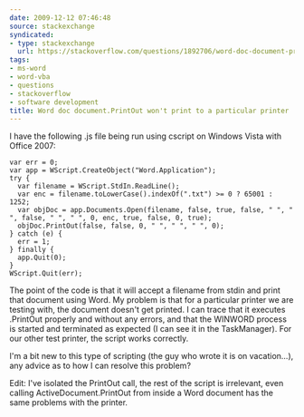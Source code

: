 ```yaml
---
date: 2009-12-12 07:46:48
source: stackexchange
syndicated:
- type: stackexchange
  url: https://stackoverflow.com/questions/1892706/word-doc-document-printout-wont-print-to-a-particular-printer
tags:
- ms-word
- word-vba
- questions
- stackoverflow
- software development
title: Word doc document.PrintOut won't print to a particular printer
---
```


I have the following .js file being run using cscript on Windows Vista with Office 2007:

    var err = 0;
    var app = WScript.CreateObject("Word.Application");
    try {
      var filename = WScript.StdIn.ReadLine();
      var enc = filename.toLowerCase().indexOf(".txt") >= 0 ? 65001 : 1252;
      var objDoc = app.Documents.Open(filename, false, true, false, " ", " ", false, " ", " ", 0, enc, true, false, 0, true);
      objDoc.PrintOut(false, false, 0, " ", " ", " ", 0);
    } catch (e) {
      err = 1;
    } finally {
      app.Quit(0);
    }
    WScript.Quit(err);

The point of the code is that it will accept a filename from stdin and print that document using Word. My problem is that for a particular printer we are testing with, the document doesn't get printed. I can trace that it executes .PrintOut properly and without any errors, and that the WINWORD process is started and terminated as expected (I can see it in the TaskManager). For our other test printer, the script works correctly.

I'm a bit new to this type of scripting (the guy who wrote it is on vacation...), any advice as to how I can resolve this problem?

Edit: I've isolated the PrintOut call, the rest of the script is irrelevant, even calling ActiveDocument.PrintOut from inside a Word document has the same problems with the printer.
